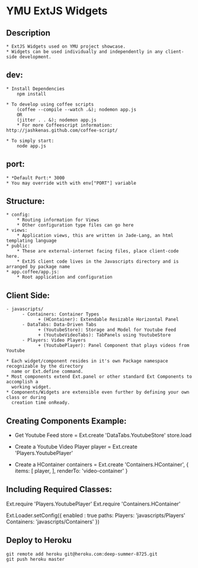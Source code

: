 # YMU ExtJS Widgets

## Description
    * ExtJS Widgets used on YMU project showcase.
    * Widgets can be used individually and independently in any client-side development.

## dev:
    * Install Dependencies
        npm install

    * To develop using coffee scripts
        (coffee --compile --watch .&); nodemon app.js
        OR
        (jitter . . &); nodemon app.js
        * For more Coffeescript information: http://jashkenas.github.com/coffee-script/

    * To simply start:
        node app.js

## port: 
    * *Default Port:* 3000
    * You may override with with env["PORT"] variable

## Structure:
    * config:
        * Routing information for Views
        * Other configuration type files can go here
    * views:
        * Application views, this are written in Jade-Lang, an html templating language
    * public:
        * These are external-internet facing files, place client-code here.
        * ExtJS client code lives in the Javascripts directory and is arranged by package name
    * app.coffee/app.js: 
        * Root application and configuration

## Client Side:
    - javascripts/
          - Containers: Container Types 
                + (HContainer): Extendable Resizable Horizontal Panel
          - DataTabs: Data-Driven Tabs 
                + (YoutubeStore): Storage and Model for Youtube Feed
                + (YoutubeVideoTabs): TabPanels using YoutubeStore
          - Players: Video Players
                + (YoutubePlayer): Panel Component that plays videos from Youtube

    * Each widget/component resides in it's own Package namespace recognizable by the directory
      name or Ext.define command.
    * Most components extend Ext.panel or other standard Ext Components to accomplish a 
      working widget.
    * Components/Widgets are extensible even further by defining your own class or during 
      creation time onReady.

## Creating Components Example:
   * Get Youtube Feed
        store = Ext.create 'DataTabs.YoutubeStore' 
        store.load

   * Create a Youtube Video Player
        player = Ext.create 'Players.YoutubePlayer'

   * Create a HContainer
        containers = Ext.create 'Containers.HContainer',
        { 
            items: [
                player,
            ],
            renderTo: 'video-container' 
        }

        
## Including Required Classes:
   Ext.require 'Players.YoutubePlayer'
   Ext.require 'Containers.HContainer'

   Ext.Loader.setConfig({
           enabled : true
           paths: 
               Players: 'javascripts/Players'
               Containers: 'javascripts/Containers'
    })

## Deploy to Heroku
    git remote add heroku git@heroku.com:deep-summer-8725.git
    git push heroku master
